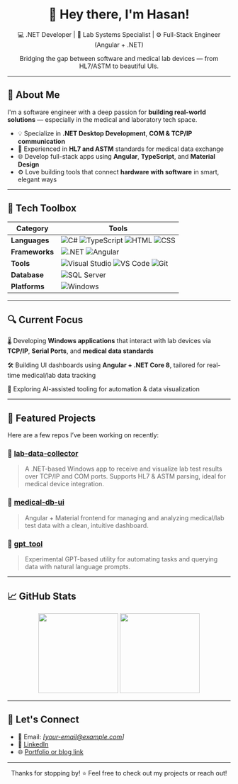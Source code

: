 <h1 align="center">👋 Hey there, I'm Hasan!</h1>

<p align="center">
  💻 .NET Developer | 🧪 Lab Systems Specialist | ⚙️ Full-Stack Engineer (Angular + .NET)  
</p>

<p align="center">
  Bridging the gap between software and medical lab devices — from HL7/ASTM to beautiful UIs.
</p>

---

## 🚀 About Me

I'm a software engineer with a deep passion for **building real-world solutions** — especially in the medical and laboratory tech space.

- 💡 Specialize in **.NET Desktop Development**, **COM & TCP/IP communication**
- 🏥 Experienced in **HL7 and ASTM** standards for medical data exchange
- 🌐 Develop full-stack apps using **Angular**, **TypeScript**, and **Material Design**
- ⚙️ Love building tools that connect **hardware with software** in smart, elegant ways

---

## 🧰 Tech Toolbox

| Category | Tools |
|---|---|
| **Languages** | ![C#](https://img.shields.io/badge/C%23-239120.svg?style=flat&logo=c-sharp&logoColor=white) ![TypeScript](https://img.shields.io/badge/TypeScript-3178C6.svg?style=flat&logo=typescript&logoColor=white) ![HTML](https://img.shields.io/badge/HTML5-E34F26.svg?style=flat&logo=html5&logoColor=white) ![CSS](https://img.shields.io/badge/CSS3-1572B6.svg?style=flat&logo=css3&logoColor=white) |
| **Frameworks** | ![.NET](https://img.shields.io/badge/.NET-512BD4.svg?style=flat&logo=dotnet&logoColor=white) ![Angular](https://img.shields.io/badge/Angular-DD0031.svg?style=flat&logo=angular&logoColor=white) |
| **Tools** | ![Visual Studio](https://img.shields.io/badge/Visual%20Studio-5C2D91.svg?style=flat&logo=visual-studio&logoColor=white) ![VS Code](https://img.shields.io/badge/VS%20Code-007ACC.svg?style=flat&logo=visual-studio-code&logoColor=white) ![Git](https://img.shields.io/badge/Git-F05032.svg?style=flat&logo=git&logoColor=white) |
| **Database** | ![SQL Server](https://img.shields.io/badge/SQL_Server-CC2927.svg?style=flat&logo=microsoft-sql-server&logoColor=white) |
| **Platforms** | ![Windows](https://img.shields.io/badge/Windows-0078D6.svg?style=flat&logo=windows&logoColor=white) |

---

## 🔍 Current Focus

🌡️ Developing **Windows applications** that interact with lab devices via **TCP/IP**, **Serial Ports**, and **medical data standards**

🛠️ Building UI dashboards using **Angular + .NET Core 8**, tailored for real-time medical/lab data tracking

🧠 Exploring AI-assisted tooling for automation & data visualization

---

## 📌 Featured Projects

Here are a few repos I’ve been working on recently:

### 🔬 [lab-data-collector](https://github.com/hasanslayer/lab-data-collector)
> A .NET-based Windows app to receive and visualize lab test results over TCP/IP and COM ports. Supports HL7 & ASTM parsing, ideal for medical device integration.

### 🧩 [medical-db-ui](https://github.com/hasanslayer/medical-db-ui)
> Angular + Material frontend for managing and analyzing medical/lab test data with a clean, intuitive dashboard.

### 🧠 [gpt_tool](https://github.com/hasanslayer/gpt_tool)
> Experimental GPT-based utility for automating tasks and querying data with natural language prompts.

---

## 📈 GitHub Stats

<p align="center">
  <img src="https://github-readme-stats.vercel.app/api?username=hasanslayer&show_icons=true&theme=radical" height="180"/>
  <img src="https://github-readme-stats.vercel.app/api/top-langs/?username=hasanslayer&layout=compact&theme=radical" height="180"/>
</p>

---

## 🤝 Let's Connect

- 📧 Email: *[your-email@example.com]*
- 💼 [LinkedIn](https://www.linkedin.com/in/your-profile)
- 🌐 [Portfolio or blog link](https://your-website.com)

---

<p align="center">Thanks for stopping by! ⭐ Feel free to check out my projects or reach out!</p>
